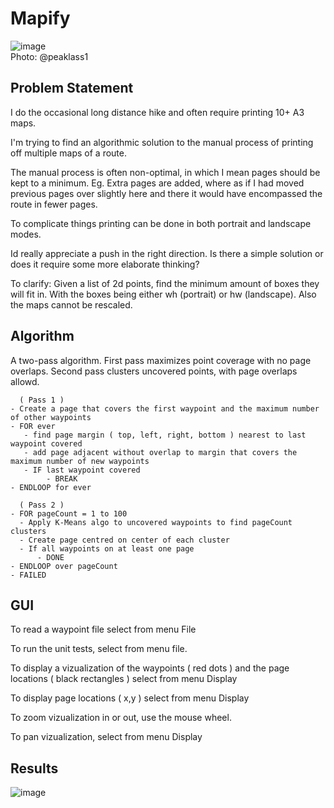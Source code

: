 # Mapify

![image](https://github.com/user-attachments/assets/49e8b937-73e0-452c-9b5e-874a2870f35e)<br>
Photo: @peaklass1


## Problem Statement

I do the occasional long distance hike and often require printing 10+ A3 maps.

I'm trying to find an algorithmic solution to the manual process of printing off multiple maps of a route.

The manual process is often non-optimal, in which I mean pages should be kept to a minimum. Eg. Extra pages are added, where as if I had moved previous pages over slightly here and there it would have encompassed the route in fewer pages.

To complicate things printing can be done in both portrait and landscape modes.

Id really appreciate a push in the right direction. Is there a simple solution or does it require some more elaborate thinking?

To clarify: Given a list of 2d points, find the minimum amount of boxes they will fit in. With the boxes being either wh (portrait) or hw (landscape). Also the maps cannot be rescaled.

## Algorithm

A two-pass algorithm.  First pass maximizes point coverage with no page overlaps.  Second pass clusters uncovered points, with page overlaps allowd.

```
  ( Pass 1 )
- Create a page that covers the first waypoint and the maximum number of other waypoints
- FOR ever
   - find page margin ( top, left, right, bottom ) nearest to last waypoint covered
   - add page adjacent without overlap to margin that covers the maximum number of new waypoints
   - IF last waypoint covered
        - BREAK
- ENDLOOP for ever

  ( Pass 2 )
- FOR pageCount = 1 to 100
  - Apply K-Means algo to uncovered waypoints to find pageCount clusters
  - Create page centred on center of each cluster
  - If all waypoints on at least one page
      - DONE
- ENDLOOP over pageCount
- FAILED
```

## GUI

To read a waypoint file select from menu File

To run the unit tests, select from menu file.

To display a vizualization of the waypoints ( red dots ) and the page locations ( black rectangles ) select from menu Display

To display page locations ( x,y ) select from menu Display

To zoom vizualization in or out, use the mouse wheel.

To pan vizualization, select from menu Display


## Results

![image](https://github.com/user-attachments/assets/c823184a-2760-415f-8def-185366005447)

